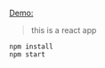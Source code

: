 [Demo:](https://debiday.github.io/sample-project/)

> this is a react app

```
npm install
npm start
```

